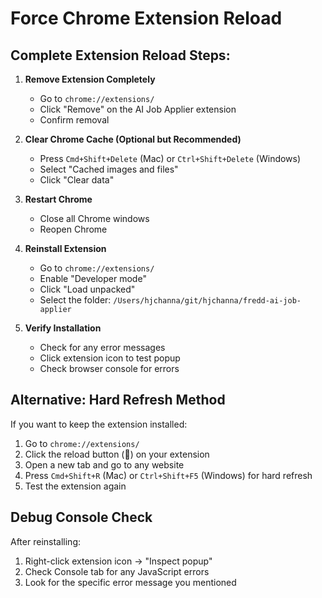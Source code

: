 # Force Chrome Extension Reload

## Complete Extension Reload Steps:

1. **Remove Extension Completely**
   - Go to `chrome://extensions/`
   - Click "Remove" on the AI Job Applier extension
   - Confirm removal

2. **Clear Chrome Cache (Optional but Recommended)**
   - Press `Cmd+Shift+Delete` (Mac) or `Ctrl+Shift+Delete` (Windows)
   - Select "Cached images and files"
   - Click "Clear data"

3. **Restart Chrome**
   - Close all Chrome windows
   - Reopen Chrome

4. **Reinstall Extension**
   - Go to `chrome://extensions/`
   - Enable "Developer mode"
   - Click "Load unpacked"
   - Select the folder: `/Users/hjchanna/git/hjchanna/fredd-ai-job-applier`

5. **Verify Installation**
   - Check for any error messages
   - Click extension icon to test popup
   - Check browser console for errors

## Alternative: Hard Refresh Method

If you want to keep the extension installed:

1. Go to `chrome://extensions/`
2. Click the reload button (🔄) on your extension
3. Open a new tab and go to any website
4. Press `Cmd+Shift+R` (Mac) or `Ctrl+Shift+F5` (Windows) for hard refresh
5. Test the extension again

## Debug Console Check

After reinstalling:
1. Right-click extension icon → "Inspect popup"
2. Check Console tab for any JavaScript errors
3. Look for the specific error message you mentioned
